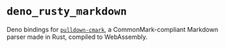 # `deno_rusty_markdown`

Deno bindings for [`pulldown-cmark`][1], a CommonMark-compliant Markdown parser
made in Rust, compiled to WebAssembly.

[1]:https://github.com/raphlinus/pulldown-cmark
